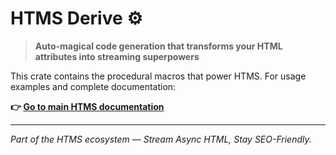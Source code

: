 # HTMS Derive ⚙️

> **Auto-magical code generation that transforms your HTML attributes into streaming superpowers**

This crate contains the procedural macros that power HTMS. For usage examples and complete documentation:

**👉 [Go to main HTMS documentation](https://github.com/skarab42/htms)**

---

*Part of the HTMS ecosystem — Stream Async HTML, Stay SEO-Friendly.*
